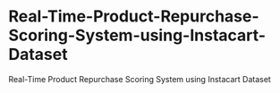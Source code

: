 # Real-Time-Product-Repurchase-Scoring-System-using-Instacart-Dataset
Real-Time Product Repurchase Scoring System using Instacart Dataset
